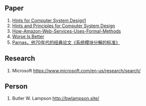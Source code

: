 ## Paper
1. [Hints for Computer System Design1](https://www.microsoft.com/en-us/research/wp-content/uploads/2016/02/acrobat-17.pdf)
2. [Hints and Principles for Computer System Design](https://www.microsoft.com/en-us/research/publication/hints-and-principles-for-computer-system-design-3/)
2. [How-Amazon-Web-Services-Uses-Formal-Methods](https://www.cslab.pepperdine.edu/warford/math221/How-Amazon-Web-Services-Uses-Formal-Methods.pdf)
3. [Worse Is Better](https://www.dreamsongs.com/WorseIsBetter.html)
5. [Parnas，他70年代的经典论文《系统模块分解的标准》](http://sunnyday.mit.edu/16.355/parnas-criteria.html)


## Research

1. Microsoft https://www.microsoft.com/en-us/research/search/

## Person

1. Butler W. Lampson  http://bwlampson.site/
